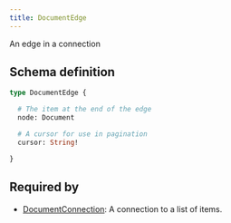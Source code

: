 ```yaml
---
title: DocumentEdge
---
```


An edge in a connection

## Schema definition
```graphql
type DocumentEdge {

  # The item at the end of the edge
  node: Document 

  # A cursor for use in pagination
  cursor: String! 

}
```
## Required by
* [DocumentConnection](graphql/schema/documentconnection.md): A connection to a list of items.
